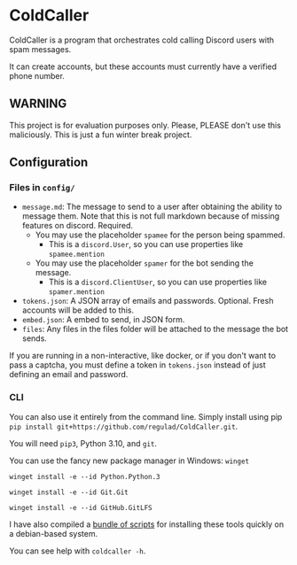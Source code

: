 # ColdCaller

ColdCaller is a program that orchestrates cold calling Discord users with spam messages.

It can create accounts, but these accounts must currently have a verified phone number.

## WARNING

This project is for evaluation purposes only. Please, PLEASE don't use this maliciously. This is just a fun winter break
project.

## Configuration

### Files in `config/`

* `message.md`: The message to send to a user after obtaining the ability to message them. Note that this is not full
  markdown because of missing features on discord. Required.
    * You may use the placeholder `spamee` for the person being spammed.
        * This is a `discord.User`, so you can use properties like `spamee.mention`
    * You may use the placeholder `spamer` for the bot sending the message.
        * This is a `discord.ClientUser`, so you can use properties like `spamer.mention`
* `tokens.json`: A JSON array of emails and passwords. Optional. Fresh accounts will be added to this.
* `embed.json`: A embed to send, in JSON form.
* `files`: Any files in the files folder will be attached to the message the bot sends.

If you are running in a non-interactive, like docker, or if you don't want to pass a captcha, you must define a token
in `tokens.json` instead of just defining an email and password.

### CLI

You can also use it entirely from the command line. Simply install using
pip ```pip install git+https://github.com/regulad/ColdCaller.git```.

You will need `pip3`, Python 3.10, and `git`.

You can use the fancy new package manager in Windows: `winget`

```winget install -e --id Python.Python.3```

```winget install -e --id Git.Git```

```winget install -e --id GitHub.GitLFS```

I have also compiled a [bundle of scripts](https://gist.github.com/regulad/3ebad109d47a0546a09d0395c45fc228) for
installing these tools quickly on a debian-based system.

You can see help with `coldcaller -h`.
